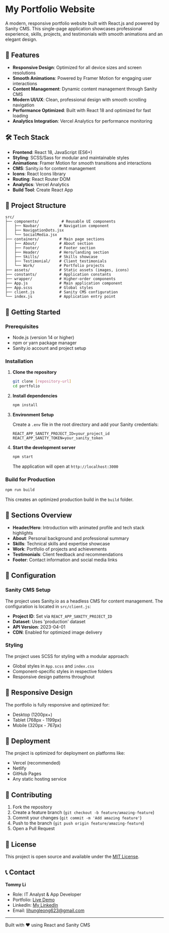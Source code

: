 # My Portfolio Website

A modern, responsive portfolio website built with React.js and powered by Sanity CMS. This single-page application showcases professional experience, skills, projects, and testimonials with smooth animations and an elegant design.

## 🚀 Features

- **Responsive Design**: Optimized for all device sizes and screen resolutions
- **Smooth Animations**: Powered by Framer Motion for engaging user interactions
- **Content Management**: Dynamic content management through Sanity CMS
- **Modern UI/UX**: Clean, professional design with smooth scrolling navigation
- **Performance Optimized**: Built with React 18 and optimized for fast loading
- **Analytics Integration**: Vercel Analytics for performance monitoring

## 🛠️ Tech Stack

- **Frontend**: React 18, JavaScript (ES6+)
- **Styling**: SCSS/Sass for modular and maintainable styles
- **Animations**: Framer Motion for smooth transitions and interactions
- **CMS**: Sanity.io for content management
- **Icons**: React Icons library
- **Routing**: React Router DOM
- **Analytics**: Vercel Analytics
- **Build Tool**: Create React App

## 📁 Project Structure

```
src/
├── components/          # Reusable UI components
│   ├── Navbar/         # Navigation component
│   ├── NavigationDots.jsx
│   └── SocialMedia.jsx
├── containers/         # Main page sections
│   ├── About/          # About section
│   ├── Footer/         # Footer section
│   ├── Header/         # Hero/landing section
│   ├── Skills/         # Skills showcase
│   ├── Testimonial/    # Client testimonials
│   └── Work/           # Portfolio projects
├── assets/             # Static assets (images, icons)
├── constants/          # Application constants
├── wrapper/            # Higher-order components
├── App.js              # Main application component
├── App.scss            # Global styles
├── client.js           # Sanity CMS configuration
└── index.js            # Application entry point
```

## 🚦 Getting Started

### Prerequisites

- Node.js (version 14 or higher)
- npm or yarn package manager
- Sanity.io account and project setup

### Installation

1. **Clone the repository**
   ```bash
   git clone [repository-url]
   cd portfolio
   ```

2. **Install dependencies**
   ```bash
   npm install
   ```

3. **Environment Setup**
   
   Create a `.env` file in the root directory and add your Sanity credentials:
   ```env
   REACT_APP_SANITY_PROJECT_ID=your_project_id
   REACT_APP_SANITY_TOKEN=your_sanity_token
   ```

4. **Start the development server**
   ```bash
   npm start
   ```

   The application will open at `http://localhost:3000`

### Build for Production

```bash
npm run build
```

This creates an optimized production build in the `build` folder.

## 🎨 Sections Overview

- **Header/Hero**: Introduction with animated profile and tech stack highlights
- **About**: Personal background and professional summary  
- **Skills**: Technical skills and expertise showcase
- **Work**: Portfolio of projects and achievements
- **Testimonials**: Client feedback and recommendations
- **Footer**: Contact information and social media links

## 🔧 Configuration

### Sanity CMS Setup

The project uses Sanity.io as a headless CMS for content management. The configuration is located in `src/client.js`:

- **Project ID**: Set via `REACT_APP_SANITY_PROJECT_ID`
- **Dataset**: Uses 'production' dataset
- **API Version**: 2023-04-01
- **CDN**: Enabled for optimized image delivery

### Styling

The project uses SCSS for styling with a modular approach:
- Global styles in `App.scss` and `index.css`
- Component-specific styles in respective folders
- Responsive design patterns throughout

## 📱 Responsive Design

The portfolio is fully responsive and optimized for:
- Desktop (1200px+)
- Tablet (768px - 1199px)
- Mobile (320px - 767px)

## 🚀 Deployment

The project is optimized for deployment on platforms like:
- Vercel (recommended)
- Netlify
- GitHub Pages
- Any static hosting service

## 🤝 Contributing

1. Fork the repository
2. Create a feature branch (`git checkout -b feature/amazing-feature`)
3. Commit your changes (`git commit -m 'Add amazing feature'`)
4. Push to the branch (`git push origin feature/amazing-feature`)
5. Open a Pull Request

## 📄 License

This project is open source and available under the [MIT License](LICENSE).

## 📞 Contact

**Tommy Li**
- Role: IT Analyst & App Developer
- Portfolio: [Live Demo](https://www.tommyli.info)
- LinkedIn: [My LinkedIn](https://www.linkedin.com/in/hungleongli/)
- Email: [lihungleong623@gmail.com](mailto:lihungleong623@gmail.com)

---

Built with ❤️ using React and Sanity CMS
